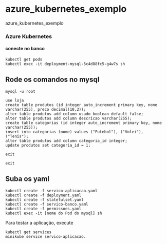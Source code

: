 # azure_kubernetes_exemplo
azure_kubernetes_exemplo

### Azure Kubernetes

#### conecte no banco
    kubectl get pods    
    kubectl exec -it deployment-mysql-5c4d88fc5-g4w7s sh

## Rode os comandos no mysql




    mysql -u root

    use loja
    create table produtos (id integer auto_increment primary key, nome varchar(255), preco decimal(10,2));
    alter table produtos add column usado boolean default false;
    alter table produtos add column descricao varchar(255);
    create table categorias (id integer auto_increment primary key, nome varchar(255));
    insert into categorias (nome) values ("Futebol"), ("Volei"), ("Tenis");
    alter table produtos add column categoria_id integer;
    update produtos set categoria_id = 1;

    exit

    exit

## Suba os yaml


    kubectl create -f servico-aplicacao.yaml
    kubectl create -f deployment.yaml
    kubectl create -f statefulset.yaml
    kubectl create -f servico-banco.yaml
    kubectl create -f permissoes.yaml
    kubectl exec -it [nome do Pod do mysql] sh

Para testar a aplicação, execute 
    
    kubectl get services
    minikube service servico-aplicacao.